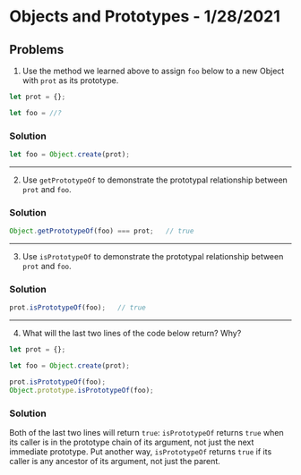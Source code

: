 
# Objects and Prototypes - 1/28/2021

## Problems

1. Use the method we learned above to assign `foo` below to a new Object with `prot` as its prototype.

```javascript
let prot = {};

let foo = //?
```

### Solution

```javascript
let foo = Object.create(prot);
```

---

2. Use `getPrototypeOf` to demonstrate the prototypal relationship between `prot` and `foo`.

### Solution

```javascript
Object.getPrototypeOf(foo) === prot;   // true
```

---

3. Use `isPrototypeOf` to demonstrate the prototypal relationship between `prot` and `foo`.

### Solution

```javascript
prot.isPrototypeOf(foo);   // true
```

---

4. What will the last two lines of the code below return? Why?

```javascript
let prot = {};

let foo = Object.create(prot);

prot.isPrototypeOf(foo);
Object.prototype.isPrototypeOf(foo);
```

### Solution

Both of the last two lines will return `true`: `isPrototypeOf` returns `true` when its caller is in the prototype chain of its argument, not just the next immediate prototype. Put another way, `isPrototypeOf` returns `true` if its caller is any ancestor of its argument, not just the parent.
